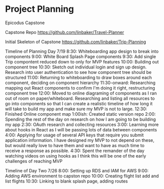# Project Planning
Epicodus Capstone

Capstone Repo
https://github.com/linbaker/Travel-Planner


Initial Skeleton of Capstone 
https://github.com/linbaker/Trip-Planning

Timeline of Planning Day 7/19
8:30: Whiteboarding app design to break into components
9:00: White Board Splash Page components
9:30: Add single Trip compontent reduced down to only for MVP features
10:00: Building out component tree
10:30: Sketch out individual login and sign up design. Research into user authentication to see how component tree should be structured
11:00: Returning to whiteboarding to draw boxes around each component, deciding on component hierarchy 
11:30-onward: Researching mapping out React components to confirm I'm doing it right, restructuring component tree
12:00: Moved to online diagraming of components as I ran out of room on paper/whiteboard. Researching and listing all resources to go into components so that I can create a realistic timeline of how long it will take to build my app and make sure my MVP is not to large. 
12:30: Finished Online component map
1:00ish: Created static version repo
2:00: Spending the rest of the day on research on how I am going to be building my app
2:30: OAuth research and collecting resources 
3:00: Learning more about hooks in React as I will be passing lots of data between components
4:00: Applying for usage of several API keys that require you submit application information. I have designed my MVP to not depend on these, but would really love to have them and want to have as much time to receive a response as possible. 
4:30: Spent the remander of the day watching videos on using hooks as I think this will be one of the early challenges of reaching MVP

Timeline of Day Two 7/26
8:00: Setting up RDS and IAM for AWS
9:00: Adding AWS environment to capston repo
10:00: Creating flight list add and list flights
10:30: Linking to blank splash page, adding routes